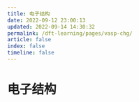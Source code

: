 ```yaml
---
title: 电子结构
date: 2022-09-12 23:00:13
updated: 2022-09-14 14:30:32
permalink: /dft-learning/pages/vasp-chg/
article: false
index: false
timeline: false
---
```


# 电子结构
